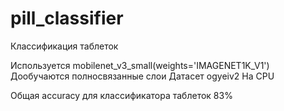 # pill_classifier

Классификация таблеток

Используется mobilenet_v3_small(weights='IMAGENET1K_V1')
Дообучаются полносвязанные слои
Датасет ogyeiv2
На CPU

Общая accuracy для классификатора таблеток 83%